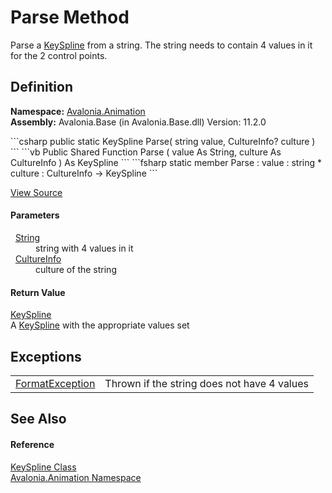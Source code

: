 # Parse Method


Parse a <a href="T_Avalonia_Animation_KeySpline">KeySpline</a> from a string. The string needs to contain 4 values in it for the 2 control points.



## Definition
**Namespace:** <a href="N_Avalonia_Animation">Avalonia.Animation</a>  
**Assembly:** Avalonia.Base (in Avalonia.Base.dll) Version: 11.2.0

<Tabs groupId="api-code-preview">
<TabItem value="csharp" label="C#">
```csharp
public static KeySpline Parse(
	string value,
	CultureInfo? culture
)
```
</TabItem>
<TabItem value="vb" label="VB">
```vb
Public Shared Function Parse ( 
	value As String,
	culture As CultureInfo
) As KeySpline
```
</TabItem>
<TabItem value="fsharp" label="F#">
```fsharp
static member Parse : 
        value : string * 
        culture : CultureInfo -> KeySpline 
```
</TabItem>
</Tabs>



<a href="https://github.com/AvaloniaUI/Avalonia/tree/master/src/Avalonia.Base/Animation/KeySpline.cs#L83" title="View the source code">View Source</a>



#### Parameters
<dl><dt>  <a href="https://learn.microsoft.com/dotnet/api/system.string" target="_blank" rel="noopener noreferrer">String</a></dt><dd>string with 4 values in it</dd><dt>  <a href="https://learn.microsoft.com/dotnet/api/system.globalization.cultureinfo" target="_blank" rel="noopener noreferrer">CultureInfo</a></dt><dd>culture of the string</dd></dl>

#### Return Value
<a href="T_Avalonia_Animation_KeySpline">KeySpline</a>  
A <a href="T_Avalonia_Animation_KeySpline">KeySpline</a> with the appropriate values set

## Exceptions
<table>
<tr>
<td><a href="https://learn.microsoft.com/dotnet/api/system.formatexception" target="_blank" rel="noopener noreferrer">FormatException</a></td>
<td>Thrown if the string does not have 4 values</td>
</tr>
</table>

## See Also


#### Reference
<a href="T_Avalonia_Animation_KeySpline">KeySpline Class</a>  
<a href="N_Avalonia_Animation">Avalonia.Animation Namespace</a>  
